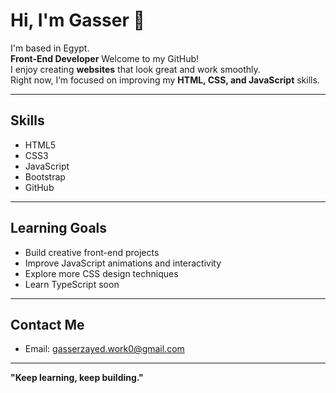 # Hi, I'm Gasser 👋
I'm based in Egypt.  
**Front-End Developer**
Welcome to my GitHub!  
I enjoy creating **websites** that look great and work smoothly.  
Right now, I’m focused on improving my **HTML, CSS, and JavaScript** skills.

---

## Skills
- HTML5
- CSS3
- JavaScript
- Bootstrap
- GitHub

---

## Learning Goals
- Build creative front-end projects
- Improve JavaScript animations and interactivity
- Explore more CSS design techniques
- Learn TypeScript soon

---

## Contact Me
- Email: gasserzayed.work0@gmail.com

---

**"Keep learning, keep building."**

